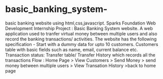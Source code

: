 # basic_banking_system-
basic banking website using html,css,javascript.
Sparks Foundation Web Development Internship Project : 
            Basic Banking System website. A web application used to tranfer virtual money between multiple users and also record the banking transactions/ activities.
            The website has the following specification - 
                    Start with a dummy data for upto 10 customers. 
                    Customers table with basic fields such as name, email, current balance etc. 
                    Transaction status: Transfer table/ Transfer History which records all the transactions
                    Flow : Home Page > View Customers > Send Money > send money between multiple users > View Transation History >back to home page
